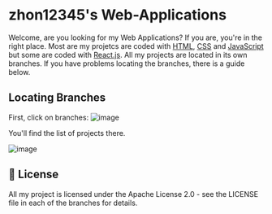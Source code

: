 # zhon12345's Web-Applications

Welcome, are you looking for my Web Applications? If you are, you're in the right place. Most are my projetcs are coded with [HTML](https://www.w3.org/html/), [CSS](https://www.w3schools.com/css/) and [JavaScript](https://www.javascript.com/) but some are coded with [React.js](https://reactjs.org). All my projects are located in its own branches. If you have problems locating the branches, there is a guide below.

## Locating Branches

First, click on branches:
![image](https://i.imgur.com/p6oZgpb.png)

You'll find the list of projects there.


![image](https://i.imgur.com/7L8916B.png)

## 📄 License
All my project is licensed under the Apache License 2.0 - see the LICENSE file in each of the branches for details.
